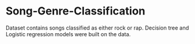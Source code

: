 # Song-Genre-Classification

Dataset contains songs classified as either rock or rap. Decision tree and Logistic regression models were built on the data.

